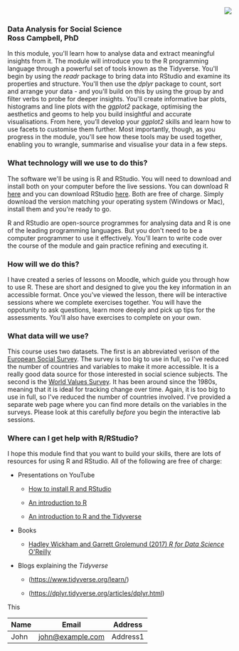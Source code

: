 
<p align="right">
    <img src="https://user-images.githubusercontent.com/36095902/118362638-2f610800-b588-11eb-9a21-7ddceede301f.png"> 
</p>                                     
                     
### **Data Analysis for Social Science**<br/> **Ross Campbell, PhD** ###
In this module, you'll learn how to analyse data and extract meaningful insights from it. The module will introduce you to the R programming language through a powerful set of tools known as the Tidyverse. You'll begin by using the *readr* package to bring data into RStudio and examine its properties and structure. You'll then use the *dplyr* package to count, sort and arrange your data - and you'll build on this by using the group by and filter verbs to probe for deeper insights. You'll create informative bar plots, histograms and line plots with the *ggplot2* package, optimising the aesthetics and geoms to help you build insightful and accurate visualisations. From here, you’ll develop your *ggplot2* skills and learn how to use facets to customise them further. Most importantly, though, as you progress in the module, you'll see how these tools may be used together, enabling you to wrangle, summarise and visualise your data in a few steps.

### What technology will we use to do this? 

The software we'll be using is R and RStudio. You will need to download and install both on your computer before the live sessions. You can download R [here](https://cran.r-project.org/) and you can download RStudio [here](https://www.rstudio.com). Both are free of charge. Simply download the version matching your operating system (Windows or Mac), install them and you're ready to go. 

R and RStudio are open-source programmes for analysing data and R is one of the leading programming languages. But you don't need to be a computer programmer to use it effectively. You'll learn to write code over the course of the module and gain practice refining and executing it.

### How will we do this? 

I have created a series of lessons on Moodle, which guide you through how to use R. These are short and designed to give you the key information in an accessible format. Once you've viewed the lesson, there will be interactive sessions where we complete exercises together. You will have the oppotunity to ask questions, learn more deeply and pick up tips for the assessments. You'll also have exercises to complete on your own.

### What data will we use?

This course uses two datasets. The first is an abbreviated verison of the [European Social Survey](https://www.europeansocialsurvey.org/). The survey is too big to use in full, so I've reduced the number of countries and variables to make it more accessible. It is a really good data source for those interested in social science subjects. The second is the [World Values Survey](https://www.worldvaluessurvey.org/wvs.jsp). It has been around since the 1980s, meaning that it is ideal for tracking change over time. Again, it is too big to use in full, so I've reduced the number of countries involved. I've provided a separate web page where you can find more details on the variables in the surveys. Please look at this carefully *before* you begin the interactive lab sessions.

### Where can I get help with R/RStudio?


I hope this module find that you want to build your skills, there are lots of resources for using R and RStudio. All of the following are free of charge:

- Presentations on YouTube

  - [How to install R and RStudio](https://www.youtube.com/watch?v=9-RrkJQQYqY)
  
  - [An introduction to R](https://www.youtube.com/watch?v=lL0s1coNtRk)
  
  - [An introduction to R and the Tidyverse](https://www.youtube.com/watch?v=JtQfXY0lIzc)
   
- Books
  - [Hadley Wickham and Garrett Grolemund (2017) *R for Data Science* O'Reilly](https://r4ds.had.co.nz)


- Blogs explaining the *Tidyverse* 

  - (https://www.tidyverse.org/learn/)

  - (https://dplyr.tidyverse.org/articles/dplyr.html)



This 


|Name|Email|Address| 
|----|-----|-------|
|John|john@example.com|Address1|

